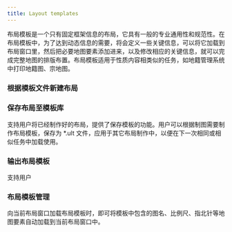 ```yaml
---
title: Layout templates
---
```

  
布局模板是一个只有固定框架信息的布局，它具有一般的专业通用性和规范性。在布局模板中，为了达到动态信息的需要，将会定义一些关键信息，可以将它加载到布局窗口里，然后把必要地图要素添加进来，以及修改相应的关键信息，就可以完成完整地图的排版布置。布局模板适用于性质内容相类似的任务，如地籍管理系统中打印地籍图、宗地图。 

### 根据模板文件新建布局

### 保存布局至模板库  

支持用户将已经制作好的布局，提供了保存模板的功能。用户可以根据制图需要制作布局模板，保存为 *.ult 文件，应用于其它布局制作中，以便在下一次相同或相似任务中加载使用。  
   
### 输出布局模板    
  
支持用户
  
### 布局模板管理  
  
向当前布局窗口加载布局模板时，即可将模板中包含的图名、比例尺、指北针等地图要素自动加载到当前布局窗口中。


  
